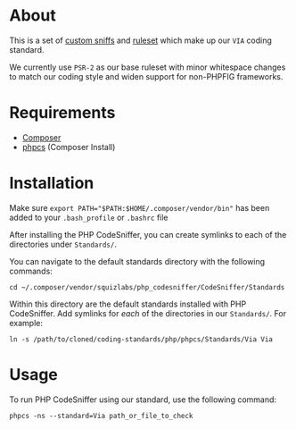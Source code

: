 # About

This is a set of [custom sniffs](http://pear.php.net/manual/en/package.php.php-codesniffer.coding-standard-tutorial.php) and [ruleset](http://pear.php.net/manual/en/package.php.php-codesniffer.annotated-ruleset.php) which make up our `VIA` coding standard.

We currently use `PSR-2` as our base ruleset with minor whitespace changes to match our coding style and widen support for non-PHPFIG frameworks.

# Requirements

- [Composer](https://getcomposer.org/download/)
- [phpcs](https://github.com/squizlabs/PHP_CodeSniffer) (Composer Install)

# Installation

Make sure `export PATH="$PATH:$HOME/.composer/vendor/bin"` has been added to your `.bash_profile` or `.bashrc` file

After installing the PHP CodeSniffer, you can create symlinks to each of the directories under `Standards/`.

You can navigate to the default standards directory with the following commands:

	cd ~/.composer/vendor/squizlabs/php_codesniffer/CodeSniffer/Standards

Within this directory are the default standards installed with PHP CodeSniffer. Add symlinks for *each* of the directories in our `Standards/`. For example:

	ln -s /path/to/cloned/coding-standards/php/phpcs/Standards/Via Via

# Usage

To run PHP CodeSniffer using our standard, use the following command:

    phpcs -ns --standard=Via path_or_file_to_check

